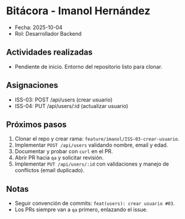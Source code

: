 # Bitácora - Imanol Hernández

- Fecha: 2025-10-04
- Rol: Desarrollador Backend

## Actividades realizadas
- Pendiente de inicio. Entorno del repositorio listo para clonar.

## Asignaciones
- ISS-03: POST /api/users (crear usuario)
- ISS-04: PUT /api/users/:id (actualizar usuario)

## Próximos pasos
1. Clonar el repo y crear rama: `feature/imanol/ISS-03-crear-usuario`.
2. Implementar `POST /api/users` validando nombre, email y edad.
3. Documentar y probar con `curl` en el PR.
4. Abrir PR hacia `qa` y solicitar revisión.
5. Implementar `PUT /api/users/:id` con validaciones y manejo de conflictos (email duplicado).

## Notas
- Seguir convención de commits: `feat(users): crear usuario #03`.
- Los PRs siempre van a `qa` primero, enlazando el issue.
